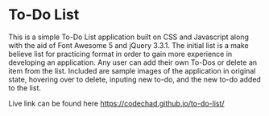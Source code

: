 # To-Do List

This is a simple To-Do List application built on CSS and Javascript along with the aid of Font Awesome 5 and jQuery 3.3.1. The initial list is a make believe list for practicing format in order to gain more experience in developing an application. Any user can add their own To-Dos or delete an item from the list. Included are sample images of the application in original state, hovering over to delete, inputing new to-do, and the new to-do added to the list.

Live link can be found here https://codechad.github.io/to-do-list/
